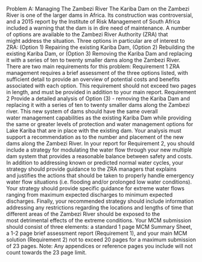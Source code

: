 Problem A: Managing The Zambezi River
The Kariba Dam on the Zambezi River is one of the larger dams in Africa. Its construction was controversial, and a 2015 report by the Institute of Risk Management
of South Africa included a warning that the dam is in dire need of maintenance. A number of options are available to the Zambezi River Authority (ZRA) that might address the situation. Three options in particular are of interest to ZRA:
(Option 1) Repairing the existing Kariba Dam,
(Option 2) Rebuilding the existing Kariba Dam, or
(Option 3) Removing the Kariba Dam and replacing it with a series of ten to twenty smaller dams along the Zambezi River.
 
There are two main requirements for this problem:
Requirement 1 ZRA management requires a brief assessment of the three options listed, with sufficient detail to provide an overview of potential costs and benefits associated with each option. This requirement should not exceed two pages in length, and must be provided in addition to your main report.
Requirement 2 Provide a detailed analysis of Option (3) - removing the Kariba Dam and replacing it with a series of ten to twenty smaller dams along the Zambezi river. This new system of dams should have the same overall water management capabilities as the existing Kariba Dam while providing the same or greater levels of protection and water management options for Lake Kariba that are in place with the existing dam. Your analysis must support a recommendation as to the number and placement of the new dams along the Zambezi River.
In your report for Requirement 2, you should include a strategy for modulating the water flow through your new multiple dam system that provides a reasonable balance between safety and costs. In addition to addressing known or predicted normal water cycles, your strategy should provide guidance to the ZRA managers that explains and justifies the actions that should be taken to properly handle emergency water flow situations (i.e. flooding and/or prolonged low water conditions). Your strategy should provide specific guidance for extreme water flows ranging from maximum expected discharges to minimum expected discharges. Finally, your recommended strategy should include information addressing any restrictions regarding the locations and lengths of time that different areas of the Zambezi River should be exposed to the most detrimental effects of the extreme conditions.
Your MCM submission should consist of three elements: a standard 1 page MCM Summary Sheet, a 1-2 page brief assessment report (Requirement 1), and your main MCM solution (Requirement 2) not to exceed 20 pages for a maximum submission of 23 pages. 
Note: Any appendices or reference pages you include will not count towards the 23 page limit.
